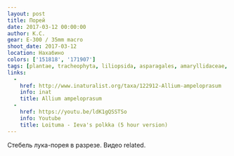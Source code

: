 ```yaml
---
layout: post
title: Порей
date: 2017-03-12 00:00:00
author: К.С.
gear: E-300 / 35mm macro
shoot_date: 2017-03-12
location: Нахабино
colors: ['151818', '171907']
tags: [plantae, tracheophyta, liliopsida, asparagales, amaryllidaceae, allium, allium ampeloprasum]
links:
  -
    href: http://www.inaturalist.org/taxa/122912-Allium-ampeloprasum
    info: inat
    title: Allium ampeloprasum
  -
    href: https://youtu.be/ldK1gQSSTSo
    info: Youtube
    title: Loituma - Ieva's polkka (5 hour version)
---
```


Стебель лука-порея в разрезе. Видео related.
